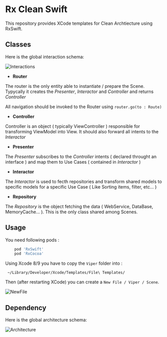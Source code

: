 # Rx Clean Swift

This repository provides XCode templates for Clean Archtiecture using RxSwift.

## Classes

Here is the global interaction schema:

![Interactions](https://mouce.fr/static/CleanSwift.001.jpeg)

* **Router**

The router is the only entity able to instantiate / prepare the Scene.
Typycally it creates the *Presenter*, *Interactor* and *Controller* and returns *Controller* 

All navigation should be invoked to the Router using `router.go(to : Route)`

* **Controller**

Controller is an object ( typically ViewController ) responsible for transforming ViewModel into View.
It should also forward all intents to the *Interactor*

* **Presenter**

The *Presenter* subscribes to the *Controller* intents ( declared throught an interface ) and map them to Use Cases ( contained in *Interactor* )

* **Interactor**

The *Interactor* is used to fecth repositories and transform shared models to specific models for a specific Use Case ( Like Sorting items, filter, etc... )

* **Repository**

The *Repository* is the object fetching the data ( WebService, DataBase, MemoryCache... ). This is the only class shared among Scenes.

## Usage

You need following pods :

```ruby
    pod 'RxSwift'
    pod 'RxCocoa'
```

Using Xcode 8/9 you have to copy the `Viper` folder into :

` ~/Library/Developer/Xcode/Templates/File\ Templates/`

Then (after restarting XCode) you can create a `New File / Viper / Scene`.

![NewFile](https://mouce.fr/static/Viper-new.png)


## Dependency 

Here is the global architecture schema:

![Architecture](https://mouce.fr/static/CleanSwift.002.jpeg)